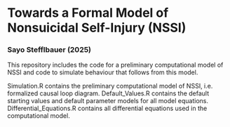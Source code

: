 # Towards a Formal Model of Nonsuicidal Self-Injury (NSSI) 
### Sayo Stefflbauer (2025)
This repository includes the code for a preliminary computational model of NSSI and code to simulate behaviour that follows from this model. 

Simulation.R contains the preliminary computational model of NSSI, i.e. formalized causal loop diagram.
Default_Values.R contains the default starting values and default parameter models for all model equations.
Differential_Equations.R contains all differential equations used in the computational model.
